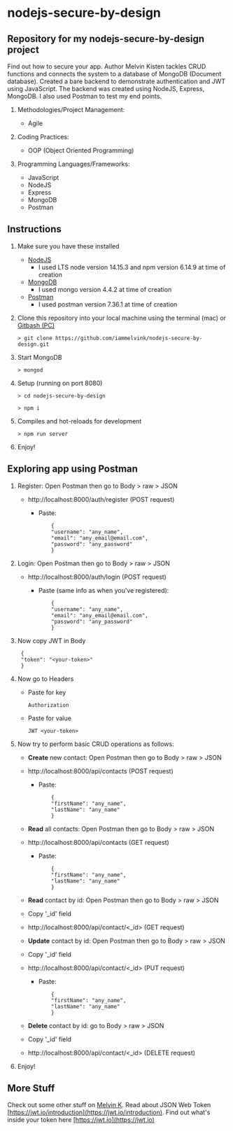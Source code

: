 # nodejs-secure-by-design

## Repository for my nodejs-secure-by-design project

Find out how to secure your app. Author Melvin Kisten tackles CRUD functions and connects the system to a database of MongoDB (Document database). Created a bare backend to demonstrate authentication and JWT using JavaScript. The backend was created using NodeJS, Express, MongoDB. I also used Postman to test my end points. 

1. Methodologies/Project Management:

   - Agile

2. Coding Practices:

   - OOP (Object Oriented Programming)

3. Programming Languages/Frameworks:
   - JavaScript
   - NodeJS
   - Express
   - MongoDB
   - Postman

## Instructions

1. Make sure you have these installed

   - [NodeJS](https://nodejs.org/en/download/ "NodeJS")
      - I used LTS node version 14.15.3 and npm version 6.14.9 at time of creation
   - [MongoDB](https://www.mongodb.com/try/download/community "MongoDB")
      - I used mongo version 4.4.2 at time of creation
   - [Postman](https://www.postman.com/downloads/ "Postman")
      - I used postman version 7.36.1 at time of creation

2. Clone this repository into your local machine using the terminal (mac) or [Gitbash (PC)](https://git-scm.com/download/win "Gitbash (PC)")

   ```
   > git clone https://github.com/iammelvink/nodejs-secure-by-design.git
   ```

3. Start MongoDB

   ```
   > mongod
   ```

4. Setup (running on port 8080)

   ```
   > cd nodejs-secure-by-design
   ```

   ```
   > npm i
   ```

5. Compiles and hot-reloads for development

   ```
   > npm run server
   ```

6. Enjoy!

## Exploring app using Postman

1. Register: Open Postman then go to Body > raw > JSON

   - http://localhost:8000/auth/register (POST request)
     - Paste:

        ```
            {
            "username": "any_name",
            "email": "any_email@email.com",
            "password": "any_password"
            }
        ```

2. Login: Open Postman then go to Body > raw > JSON

   - http://localhost:8000/auth/login (POST request)
     - Paste (same info as when you've registered):

        ```
            {
            "username": "any_name",
            "email": "any_email@email.com",
            "password": "any_password"
            }
        ```

3. Now copy JWT in Body

   ```
    {
    "token": "<your-token>"
    }
   ```

4. Now go to Headers

    - Paste for key
        ```
        Authorization
        ```
    - Paste for  value
        ```
        JWT <your-token>
        ```

5. Now try to perform basic CRUD operations as follows:

   - **Create** new contact: Open Postman then go to Body > raw > JSON
   - http://localhost:8000/api/contacts (POST request)
     - Paste:

        ```
            {
            "firstName": "any_name",
            "lastName": "any_name"
            }
        ```

   - **Read** all contacts: Open Postman then go to Body > raw > JSON
   - http://localhost:8000/api/contacts (GET request)
     - Paste:

        ```
            {
            "firstName": "any_name",
            "lastName": "any_name"
            }
        ```

   - **Read** contact by id: Open Postman then go to Body > raw > JSON
   - Copy '_id' field
   - http://localhost:8000/api/contact/\<_id> (GET request)

   - **Update** contact by id: Open Postman then go to Body > raw > JSON
   - Copy '_id' field
   - http://localhost:8000/api/contact/\<_id> (PUT request)
     - Paste:

        ```
            {
            "firstName": "any_name",
            "lastName": "any_name"
            }
        ```

   - **Delete** contact by id: go to Body > raw > JSON
   - Copy '_id' field
   - http://localhost:8000/api/contact/\<_id> (DELETE request)

6. Enjoy!


## More Stuff

Check out some other stuff on [Melvin K](https://github.com/iammelvink "Melvin K GitHub page"). Read about JSON Web Token [https://jwt.io/introduction](https://jwt.io/introduction). Find out what's inside your token here [https://jwt.io](https://jwt.io)